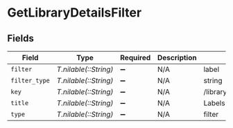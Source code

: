 # GetLibraryDetailsFilter


## Fields

| Field                     | Type                      | Required                  | Description               | Example                   |
| ------------------------- | ------------------------- | ------------------------- | ------------------------- | ------------------------- |
| `filter`                  | *T.nilable(::String)*     | :heavy_minus_sign:        | N/A                       | label                     |
| `filter_type`             | *T.nilable(::String)*     | :heavy_minus_sign:        | N/A                       | string                    |
| `key`                     | *T.nilable(::String)*     | :heavy_minus_sign:        | N/A                       | /library/sections/1/label |
| `title`                   | *T.nilable(::String)*     | :heavy_minus_sign:        | N/A                       | Labels                    |
| `type`                    | *T.nilable(::String)*     | :heavy_minus_sign:        | N/A                       | filter                    |